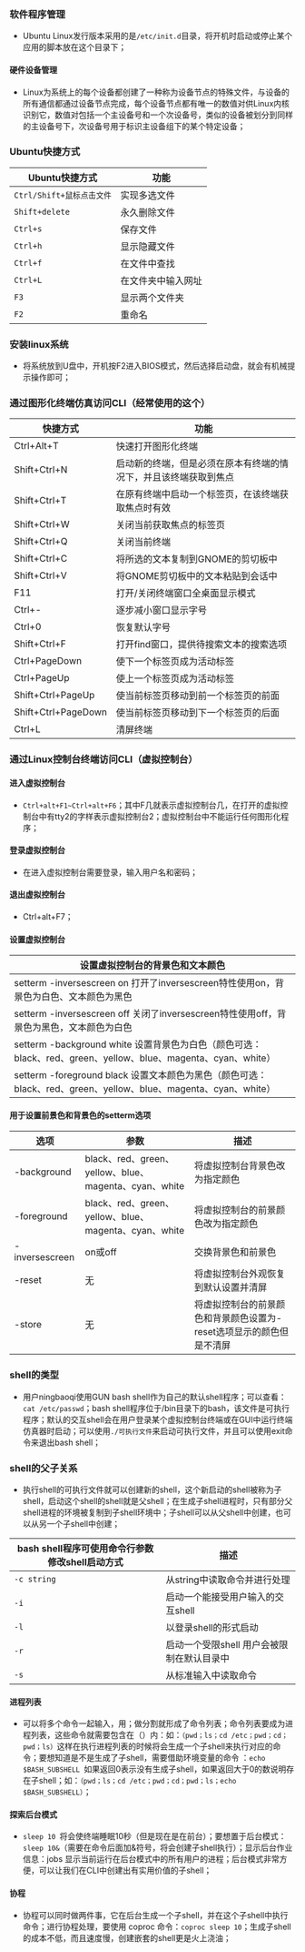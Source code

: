 ### 软件程序管理
+ Ubuntu Linux发行版本采用的是`/etc/init.d`目录，将开机时启动或停止某个应用的脚本放在这个目录下；
#### 硬件设备管理
+ Linux为系统上的每个设备都创建了一种称为设备节点的特殊文件，与设备的所有通信都通过设备节点完成，每个设备节点都有唯一的数值对供Linux内核识别它，数值对包括一个主设备号和一个次设备号，类似的设备被划分到同样的主设备号下，次设备号用于标识主设备组下的某个特定设备；
### Ubuntu快捷方式

|Ubuntu快捷方式|功能|
|------|------|
|`Ctrl/Shift+鼠标点击文件`|实现多选文件|
|`Shift+delete`|永久删除文件|
|`Ctrl+s`|保存文件|
|`Ctrl+h`|显示隐藏文件|
|`Ctrl+f`|在文件中查找|
|`Ctrl+L` |在文件夹中输入网址|
|`F3`|显示两个文件夹|
|`F2`|重命名|

### 安装linux系统
+ 将系统放到U盘中，开机按F2进入BIOS模式，然后选择启动盘，就会有机械提示操作即可；
### 通过图形化终端仿真访问CLI（经常使用的这个）

|快捷方式|功能|
|------|------|
|Ctrl+Alt+T|快速打开图形化终端|
|Shift+Ctrl+N|启动新的终端，但是必须在原本有终端的情况下，并且该终端获取到焦点|
|Shift+Ctrl+T|在原有终端中启动一个标签页，在该终端获取焦点时有效|
|Shift+Ctrl+W|关闭当前获取焦点的标签页|
|Shift+Ctrl+Q|关闭当前终端|
|Shift+Ctrl+C|将所选的文本复制到GNOME的剪切板中|
|Shift+Ctrl+V|将GNOME剪切板中的文本粘贴到会话中|
|F11|打开/关闭终端窗口全桌面显示模式|
|Ctrl+-|逐步减小窗口显示字号|
|Ctrl+0|恢复默认字号|
|Shift+Ctrl+F|打开find窗口，提供待搜索文本的搜索选项|
|Ctrl+PageDown|使下一个标签页成为活动标签|
|Ctrl+PageUp|使上一个标签页成为活动标签|
|Shift+Ctrl+PageUp|使当前标签页移动到前一个标签页的前面|
|Shift+Ctrl+PageDown|使当前标签页移动到下一个标签页的后面|
|Ctrl+L|清屏终端|

### 通过Linux控制台终端访问CLI（虚拟控制台）
#### 进入虚拟控制台
+ `Ctrl+alt+F1~Ctrl+alt+F6`；其中F几就表示虚拟控制台几，在打开的虚拟控制台中有tty2的字样表示虚拟控制台2；虚拟控制台中不能运行任何图形化程序；
#### 登录虚拟控制台
+ 在进入虚拟控制台需要登录，输入用户名和密码；
#### 退出虚拟控制台
+ Ctrl+alt+F7；
#### 设置虚拟控制台

|设置虚拟控制台的背景色和文本颜色|
|------|
|setterm -inversescreen on 打开了inversescreen特性使用on，背景色为白色、文本颜色为黑色|
|setterm -inversescreen off 关闭了inversescreen特性使用off，背景色为黑色，文本颜色为白色|
|setterm -background white 设置背景色为白色（颜色可选：black、red、green、yellow、blue、magenta、cyan、white）|
|setterm -foreground black 设置文本颜色为黑色（颜色可选：black、red、green、yellow、blue、magenta、cyan、white）|

#### 用于设置前景色和背景色的setterm选项

|选项|参数|描述|
|------|------|------|
|-background|black、red、green、yellow、blue、magenta、cyan、white|将虚拟控制台背景色改为指定颜色|
|-foreground|black、red、green、yellow、blue、magenta、cyan、white|将虚拟控制台的前景颜色改为指定颜色|
|-inversescreen|on或off|交换背景色和前景色|
|-reset|无|将虚拟控制台外观恢复到默认设置并清屏|
|-store|无|将虚拟控制台的前景颜色和背景颜色设置为-reset选项显示的颜色但是不清屏|

### shell的类型
+ 用户ningbaoqi使用GUN bash shell作为自己的默认shell程序；可以查看：`cat /etc/passwd`；bash shell程序位于/bin目录下的bash，该文件是可执行程序；默认的交互shell会在用户登录某个虚拟控制台终端或在GUI中运行终端仿真器时启动；可以使用`./可执行文件`来启动可执行文件，并且可以使用exit命令来退出bash shell；

### shell的父子关系
+ 执行shell的可执行文件就可以创建新的shell，这个新启动的shell被称为子shell，启动这个shell的shell就是父shell；在生成子shell进程时，只有部分父shell进程的环境被复制到子shell环境中；子shell可以从父shell中创建，也可以从另一个子shell中创建；

|bash shell程序可使用命令行参数修改shell启动方式|描述|
|------|------|
|`-c string`|从string中读取命令并进行处理|
|`-i`|启动一个能接受用户输入的交互shell|
|`-l`|以登录shell的形式启动|
|`-r`|启动一个受限shell 用户会被限制在默认目录中|
|`-s`|从标准输入中读取命令|

#### 进程列表
+ 可以将多个命令一起输入，用；做分割就形成了命令列表；命令列表要成为进程列表，这些命令就需要包含在（）内：如：`（pwd；ls；cd /etc；pwd；cd；pwd；ls）`这样在执行进程列表的时候将会生成一个子shell来执行对应的命令；要想知道是不是生成了子shell，需要借助环境变量的命令 ：`echo $BASH_SUBSHELL `如果返回0表示没有生成子shell，如果返回大于0的数说明存在子shell；如：`（pwd；ls；cd /etc；pwd；cd；pwd；ls；echo $BASH_SUBSHELL）`；
#### 探索后台模式
+ `sleep 10 `将会使终端睡眠10秒（但是现在是在前台）；要想置于后台模式：`sleep 10&`（需要在命令后面加&符号，将会创建子shell执行）；显示后台作业信息：jobs  显示当前运行在后台模式中的所有用户的进程；后台模式非常方便，可以让我们在CLI中创建出有实用价值的子shell；
#### 协程
+ 协程可以同时做两件事，它在后台生成一个子shell，并在这个子shell中执行命令；进行协程处理，要使用 coproc 命令：`coproc sleep 10`；生成子shell的成本不低，而且速度慢，创建嵌套的shell更是火上浇油；
